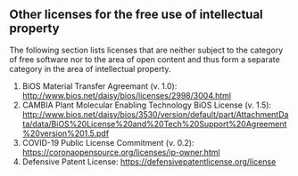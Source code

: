 ## Other licenses for the free use of intellectual property

The following section lists licenses that are neither subject to the category of free software nor to the area of open content and thus form a separate category in the area of intellectual property.

1. BiOS Material Transfer Agreemant (v. 1.0): http://www.bios.net/daisy/bios/licenses/2998/3004.html
1. CAMBIA Plant Molecular Enabling Technology BiOS License (v. 1.5): http://www.bios.net/daisy/bios/3530/version/default/part/AttachmentData/data/BiOS%20License%20and%20Tech%20Support%20Agreement%20version%201.5.pdf
1. COVID-19 Public License Commitment (v. 0.2): https://coronaopensource.org/licenses/ip-owner.html
1. Defensive Patent License: https://defensivepatentlicense.org/license
